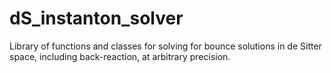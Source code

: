 # dS_instanton_solver
Library of functions and classes for solving for bounce solutions in de Sitter space, including back-reaction, at arbitrary precision.
